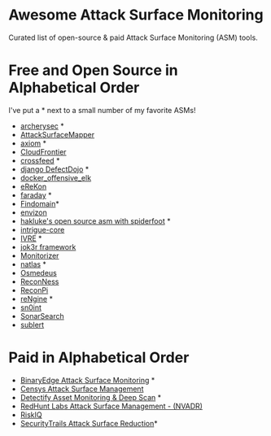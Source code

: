 # Awesome Attack Surface Monitoring
Curated list of open-source &amp; paid Attack Surface Monitoring (ASM) tools.

Free and Open Source in Alphabetical Order
=================

I've put a * next to a small number of my favorite ASMs!
 * [archerysec](https://github.com/archerysec/archerysec) *
 * [AttackSurfaceMapper](https://github.com/superhedgy/AttackSurfaceMapper)
 * [axiom](https://github.com/pry0cc/axiom) *
 * [CloudFrontier](https://github.com/riskprofiler/CloudFrontier)
 * [crossfeed](https://github.com/cisagov/crossfeed) *
 * [django DefectDojo](https://github.com/DefectDojo/django-DefectDojo) *
 * [docker_offensive_elk](https://github.com/marco-lancini/docker_offensive_elk) 
 * [eReKon](https://github.com/rubenkharel/eReKon)
 * [faraday](https://github.com/infobyte/faraday) *
 * [Findomain](https://github.com/Findomain/Findomain)*
 * [envizon](https://github.com/evait-security/envizon )
 * [hakluke's open source asm with spiderfoot](https://hakluke.com/open-source-asm-spiderfoot) *
 * [intrigue-core](https://github.com/intrigueio/intrigue-core)
 * [IVRE](https://github.com/cea-sec/ivre) *
 * [jok3r framework](https://www.jok3r-framework.com)
 * [Monitorizer](https://github.com/BitTheByte/Monitorizer)
 * [natlas](https://github.com/natlas/natlas) *
 * [Osmedeus](https://github.com/j3ssie/Osmedeus)
 * [ReconNess](https://github.com/reconness/reconness)
 * [ReconPi](https://github.com/x1mdev/ReconPi) 
 * [reNgine](https://github.com/yogeshojha/rengine) *
 * [sn0int](https://github.com/kpcyrd/sn0int) 
 * [SonarSearch](https://github.com/Cgboal/SonarSearch)
 * [sublert](https://github.com/yassineaboukir/sublert)
 
 

Paid in Alphabetical Order
=================


 * [BinaryEdge Attack Surface Monitoring](https://asm.binaryedge.io) *
 * [Censys Attack Surface Management](https://censys.io/product/attack-surface-management)
 * [Detectify Asset Monitoring & Deep Scan](https://detectify.com/) *
 * [RedHunt Labs Attack Surface Management - (NVADR)](https://redhuntlabs.com/)
 * [RiskIQ](https://www.riskiq.com)
 * [SecurityTrails Attack Surface Reduction](https://securitytrails.com/attack-surface-reduction)*
